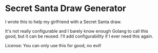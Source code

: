 # Secret Santa Draw Generator

I wrote this to help my girlfriend with a Secret Santa draw.

It's not really configurable and I barely know enough Golang to call this good, but it can be reused. I'll add configurability if I ever need this again.

License:  You can only use this for good, no evil! 


